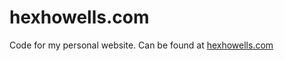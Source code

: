 # hexhowells.com
Code for my personal website. Can be found at [hexhowells.com](https://www.hexhowells.com)

